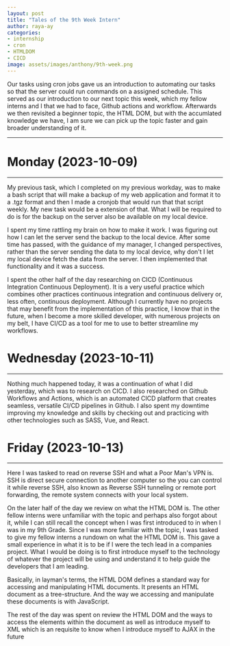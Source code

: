 ```yaml
---
layout: post
title: "Tales of the 9th Week Intern"
author: raya-ay
categories: 
- internship
- cron
- HTMLDOM
- CICD
image: assets/images/anthony/9th-week.png
---
```


Our tasks using cron jobs gave us an introduction to automating our tasks so that the server could run commands on a assigned schedule. This served as our introduction to our next topic this week, which my fellow interns and I that we had to face, Github actions and workflow. Afterwards we then revisited a beginner topic, the HTML DOM, but with the accumlated knowledge we have, I am sure we can pick up the topic faster and gain broader understanding of it.

---

# Monday (2023-10-09)
---

My previous task, which I completed on my previous workday, was to make a bash script that will make a backup of my web application and format it to a .tgz format and then I made a cronjob that would run that that script weekly. My new task would be a extension of that. What I will be required to do is for the backup on the server also be available on my local device.

I spent my time rattling my brain on how to make it work. I was figuring out how I can let the server send the backup to the local device. After some time has passed, with the guidance of my manager, I changed perspectives, rather than the server sending the data to my local device, why don't I let my local device fetch the data from the server. I then implemented that functionality and it was a success.

I spent the other half of the day researching on CICD (Continuous Integration Continuous Deployment). It is a very useful practice which combines other practices continuous integration and continuous delivery or, less often, continuous deployment. Although I currently have no projects that may benefit from the implementation of this practice, I know that in the future, when I become a more skilled developer, with numerous projects on my belt, I have CI/CD as a tool for me to use to better streamline my workflows.


# Wednesday (2023-10-11)
---

Nothing much happened today, it was a continuation of what I did yesterday, which was to research on CICD. I also researched on Github Workflows and Actions, which is an automated CICD platform that creates seamless, versatile CI/CD pipelines in Github. I also spent my downtime improving my knowledge and skills by checking out and practicing with other technologies such as SASS, Vue, and React.

 
# Friday (2023-10-13)
---

Here I was tasked to read on reverse SSH and what a Poor Man's VPN is. SSH is direct secure connection to another computer so the you can control it while reverse SSH, also known as Reverse SSH tunneling or remote port forwarding, the remote system connects with your local system.

On the later half of the day we review on what the HTML DOM is. The other fellow interns were unfamiliar with the topic and perhaps also forgot about it, while I can still recall the concept when I was first introduced to in when I was in my 9th Grade. Since I was more familiar with the topic, I was tasked to give my fellow interns a rundown on what the HTML DOM is. This gave a small experience in what it is to be if I were the tech lead in a companies project. What I would be doing is to first introduce myself to the technology of whatever the project will be using and understand it to help guide the developers that I am leading.

Basically, in layman's terms, the HTML DOM defines a standard way for accessing and manipulating HTML documents. It presents an HTML document as a tree-structure. And the way we accessing and manipulate these documents is with JavaScript.

The rest of the day was spent on review the HTML DOM and the ways to access the elements within the document as well as introduce myself to XML which is an requisite to know when I introduce myself to AJAX in the future